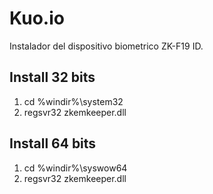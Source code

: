 # Kuo.io
Instalador del dispositivo biometrico ZK-F19 ID.

## Install 32 bits
1. cd %windir%\system32
2. regsvr32 zkemkeeper.dll

## Install 64 bits
1. cd %windir%\syswow64
2. regsvr32 zkemkeeper.dll
